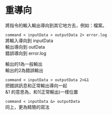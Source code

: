 # 重導向

將指令的輸入輸出導向到其它地方去，例如：檔案。

`command < inputData > outputData 2> error.log`  
將輸入導向到 inputData  
輸出導向到 outData  
錯誤導向到 error.log

輸出的1為一般輸出  
輸出的2為錯誤輸出

`command < inputData > outputData 2>&1`  
把錯誤訊息和正常輸出導向一起  
&1 的意思為，和1\(正常輸出\)一樣位置

`command < inputData &> outputData`  
同上，更為精簡的寫法



